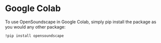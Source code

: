 # Google Colab
To use OpenSoundscape in Google Colab, simply pip install the package as you would any other package:
```
!pip install opensoundscape
```